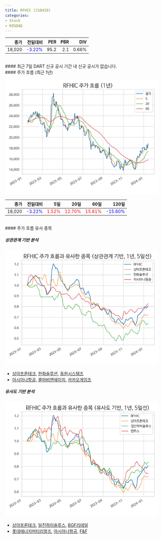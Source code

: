 ```yaml
---
title: RFHIC (218410)
categories:
- Stock
- KOSDAQ
---
```


|종가|전일대비|PER|PBR|DIV|
|---:|-------:|--:|--:|--:|
|18,020|<span style="color: blue">-3.22%</span>|95.2|2.1|0.66%|

<!-- more -->

<br>
#### 최근 7일 DART 신규 공시
기간 내 신규 공시가 없습니다.

<br>
#### 주가 흐름 (최근 1년)

![218410](/assets/images/stock/218410.png)

|종가|전일대비|5일|20일|60일|120일|
|---:|-------:|--:|---:|---:|----:|
|18,020|<span style="color: blue">-3.22%</span>|<span style="color: red">1.52%</span>|<span style="color: red">12.70%</span>|<span style="color: red">15.81%</span>|<span style="color: blue">-15.60%</span>|

<br>
#### 주가 흐름 유사 종목

##### 상관관계 기반 분석

![218410](/assets/images/stock/218410_corr.png)
- [상아프론테크](/089980/), [한화솔루션](/009830/), [동원시스템즈](/014820/)
- [아시아나항공](/020560/), [콜마비앤에이치](/200130/), [카카오게임즈](/293490/)

##### 유사도 기반 분석

![218410](/assets/images/stock/218410_sim.png)
- [상아프론테크](/089980/), [일진하이솔루스](/271940/), [BGF리테일](/282330/)
- [롯데에너지머티리얼즈](/020150/), [아시아나항공](/020560/), [F&F](/383220/)